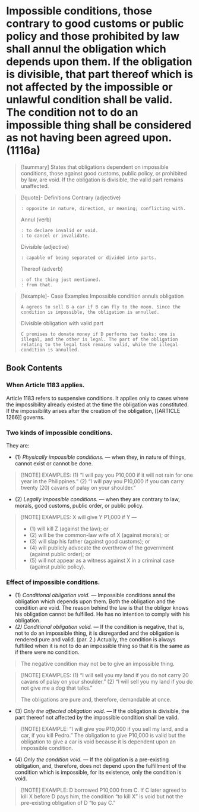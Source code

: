 # Impossible conditions, those contrary to good customs or public policy and those prohibited by law shall annul the obligation which depends upon them. If the obligation is divisible, that part thereof which is not affected by the impossible or unlawful condition shall be valid. The condition not to do an impossible thing shall be considered as not having been agreed upon. (1116a)

> [!summary] States that obligations dependent on impossible conditions, those against good customs, public policy, or prohibited by law, are void. If the obligation is divisible, the valid part remains unaffected.

> [!quote]- Definitions
> Contrary (adjective)
> ```
> : opposite in nature, direction, or meaning; conflicting with.
> ```
> Annul (verb)
> ```
> : to declare invalid or void.
> : to cancel or invalidate.
> ```
>  Divisible (adjective)
>  ```
>  : capable of being separated or divided into parts.
>  ```
>  Thereof (adverb)
>  ```
>  : of the thing just mentioned.
>  : from that.
>  ```

> [!example]- Case Examples
> Impossible condition annuls obligation
> ```
> A agrees to sell B a car if B can fly to the moon. Since the condition is impossible, the obligation is annulled.
> ```
> Divisible obligation with valid part
> ```
> C promises to donate money if D performs two tasks: one is illegal, and the other is legal. The part of the obligation relating to the legal task remains valid, while the illegal condition is annulled.
> ```

## Book Contents

### When Article 1183 applies.
Article 1183 refers to suspensive conditions. It applies only to cases where the impossibility already existed at the time the obligation was constituted. If the impossibility arises after the creation of the obligation, [[ARTICLE 1266]] governs.

### Two kinds of impossible conditions.
They are:
- (1) *Physically impossible conditions.* — when they, in nature of things, cannot exist or cannot be done.

> [!NOTE] EXAMPLES:
> (1) “I will pay you P10,000 if it will not rain for one year in the Philippines.”
> (2) “I will pay you P10,000 if you can carry twenty (20) cavans of palay on your shoulder.”

- (2) *Legally impossible conditions.* — when they are contrary to law, morals, good customs, public order, or public policy.

> [!NOTE] EXAMPLES:
> X will give Y P1,000 if Y — 
> - (1) will kill Z (against the law); or
> - (2) will be the common-law wife of X (against morals); or
> - (3) will slap his father (against good customs); or
> - (4) will publicly advocate the overthrow of the government (against public order); or
> - (5) will not appear as a witness against X in a criminal case (against public policy).

### Effect of impossible conditions.
- (1) *Conditional obligation void.* — Impossible conditions annul the obligation which depends upon them. Both the obligation and the condition are void. The reason behind the law is that the obligor knows his obligation cannot be fulfilled. He has no intention to comply with his obligation.
- *(2) Conditional obligation valid.* — If the condition is negative, that is, not to do an impossible thing, it is disregarded and the obligation is rendered pure and valid. (par. 2.) Actually, the condition is always fulfilled when it is not to do an impossible thing so that it is the same as if there were no condition.

> The negative condition may not be to give an impossible thing.

> [!NOTE] EXAMPLES:
> (1) “I will sell you my land if you do not carry 20 cavans of palay on your shoulder.”
> (2) “I will sell you my land if you do not give me a dog that talks.”
> 
> The obligations are pure and, therefore, demandable at once.

- (3) *Only the affected obligation void.* — If the obligation is divisible, the part thereof not affected by the impossible condition shall be valid.

> [!NOTE] EXAMPLE:
> “I will give you P10,000 if you sell my land, and a car, if you kill Pedro.”
> The obligation to give P10,000 is valid but the obligation to give a car is void because it is dependent upon an impossible condition.

- (4) *Only the condition void.* — If the obligation is a pre-existing obligation, and, therefore, does not depend upon the fulfillment of the condition which is impossible, for its existence, only the condition is void.

> [!NOTE] EXAMPLE:
> D borrowed P10,000 from C. If C later agreed to kill X before D pays him, the condition “to kill X” is void but not the pre-existing obligation of D “to pay C.”